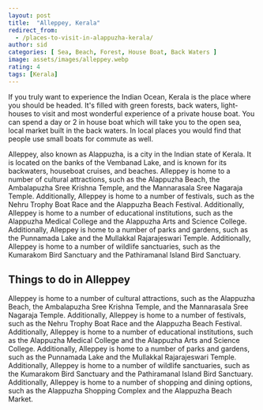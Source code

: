 ```yaml
---
layout: post
title:  "Alleppey, Kerala"
redirect_from:
  - /places-to-visit-in-alappuzha-kerala/
author: sid
categories: [ Sea, Beach, Forest, House Boat, Back Waters ]
image: assets/images/alleppey.webp
rating: 4
tags: [Kerala]
---
```

If you truly want to experience the Indian Ocean, Kerala is the place where you should be headed. It's filled with green forests, back waters, light-houses to visit and most wonderful experience of a private house boat. You can spend a day or 2 in house boat which will take you to the open sea, local market built in the back waters. In local places you would find that people use small boats for commute as well.

Alleppey, also known as Alappuzha, is a city in the Indian state of Kerala. It is located on the banks of the Vembanad Lake, and is known for its backwaters, houseboat cruises, and beaches. Alleppey is home to a number of cultural attractions, such as the Alappuzha Beach, the Ambalapuzha Sree Krishna Temple, and the Mannarasala Sree Nagaraja Temple. Additionally, Alleppey is home to a number of festivals, such as the Nehru Trophy Boat Race and the Alappuzha Beach Festival. Additionally, Alleppey is home to a number of educational institutions, such as the Alappuzha Medical College and the Alappuzha Arts and Science College. Additionally, Alleppey is home to a number of parks and gardens, such as the Punnamada Lake and the Mullakkal Rajarajeswari Temple. Additionally, Alleppey is home to a number of wildlife sanctuaries, such as the Kumarakom Bird Sanctuary and the Pathiramanal Island Bird Sanctuary.

<h2>Things to do in Alleppey</h2>

Alleppey is home to a number of cultural attractions, such as the Alappuzha Beach, the Ambalapuzha Sree Krishna Temple, and the Mannarasala Sree Nagaraja Temple. Additionally, Alleppey is home to a number of festivals, such as the Nehru Trophy Boat Race and the Alappuzha Beach Festival. Additionally, Alleppey is home to a number of educational institutions, such as the Alappuzha Medical College and the Alappuzha Arts and Science College. Additionally, Alleppey is home to a number of parks and gardens, such as the Punnamada Lake and the Mullakkal Rajarajeswari Temple. Additionally, Alleppey is home to a number of wildlife sanctuaries, such as the Kumarakom Bird Sanctuary and the Pathiramanal Island Bird Sanctuary. Additionally, Alleppey is home to a number of shopping and dining options, such as the Alappuzha Shopping Complex and the Alappuzha Beach Market.


<div class="pa-carousel-widget" style="width:100%; height:480px; display:none;"
  data-link="https://traveltriangle.com/blog/things-to-do-in-alleppey/"
  data-title="Alleppey, Kerala"
  data-description="Beaches and houseboats of alleppey"
  data-delay="3">
  <object data="https://lh3.googleusercontent.com/bNlUtmvfl9Mqwoek0aB32bWXwUir0AFu2SEJHjoFCqlAZ2DVg-4K5sh7yc3DhqBhW4BJTT7xPlvjlbvDP-i252k4wf4NEFBGy4i-7axhdz6KVbcEvdZeiLMB_Rezmzvd3B3Fv4KMHBk=w960-rw-h720"></object>
  <object data="https://lh3.googleusercontent.com/pzahyp1QiQ83SxULUdPoq-r80t1NuFbHM7XjLq9WjhUq3cwRFw0fkOyWEhWV5SOcURryZgOrj2cHgGiiXKG9zLac4YCUtt6Mq86cwIe0SSGMbH_OXPbypbA3gXC5QQAWB9UweTYxF_8=w960-rw-h720"></object>
  <object data="https://lh3.googleusercontent.com/CSazr1nYGq1U95sASNX3IlAKmgtr_i2Dnxw63dmKmGq65RDhaFS1-AdomCOWPp7xHe-fAGDFa1F5y5Rot58iUbcCvGV9OK8aiQvt3CiNUCTTOrWzQfAeG07cGIwI1JYPm6gs-YWO8Rw=w960-rw-h720"></object>
  <object data="https://lh3.googleusercontent.com/v7vXqLkmAqgtqoh-bPKoIbIJcBdKo8WA0Vt5P0DtQk1x3Qcl7UIagRd_DInIMZSt8RSz7Z0vkKESx0w1yaJGAJpn5Ab_IR1gXyZffvfILzjwbkBYc6wpricV6zRFzeS1xDtwBQ34cOo=w960-rw-h720"></object>
  <object data="https://lh3.googleusercontent.com/nIQven2JE9kU7JAKEfV7VmvpT8dGm7qSC0DkGLGA7I1K03Qn66yoy88T21Ju7gsTKTky8LjI7Onqa7iPBN-ghlqlG6KH--VsWbm2Vx5o5jxIlRg99_y-64DPvXjBTTVuSNsCD4EGx8o=w960-rw-h720"></object>
  <object data="https://lh3.googleusercontent.com/X-buJMkwN-nsQrGn1UReZYHN5axRBDPymObnuD4GYKOnASYq_Qhq9toxVDZhWfTn8RzihdXPjf4CmUwobFMWqy-V5vc1nlljnbXSp3G0awECM7Nws2DU-QyZweggpTMSaNSYieIfayM=w960-rw-h720"></object>
  <object data="https://lh3.googleusercontent.com/K1A7mVpBqpeGmY2pC96AKMQXulG9PYFsdWhbALAk_uLSRyrmaQI8XB8uUvxCnFBozuA-5wxmGP9GOuoFeIxWCEAMmlKjOopcvhCLyJlZLxrxc7D26xSp4BBJWg-hIFIkrlYUVemuqJ0=w960-rw-h720"></object>
  <object data="https://lh3.googleusercontent.com/0eg5CDQH9JEyDDTkS1vcsVsYXDzhNAyJ5i0hgjE2OGPCOT7FTgSZtrbYCdaNLpowbN32O5fXklWvela5cm-J4c3UIkCD_wS74VbkZiAB9Fg0dd9unFCT3cXLeZngOgpMXgZlPXvipwo=w960-rw-h720"></object>
  <object data="https://lh3.googleusercontent.com/kH2KjlzW3eMeRXbh8lMzi5iIFQ-ie3dZEv-89hNoTih4hQQAc2xJWUApsK0nPx1ZZcogmDKrc6Njn0jdNAsA-dqZd8A-x9OoNT71APAyLbtTjgPav7qrZbO9cfQjqKMegw0M85GaS5Y=w960-rw-h720"></object>
  <object data="https://lh3.googleusercontent.com/52Nzcfn4eNKb72rD7rAOIkGAkFk8SsAogy1WeKXjklMgTMkJeow4tThrxueUSy61LpzGhwVDt1w77IC_p6wEmHOKMuHKsWBMS3b4j5VdtZ7_xnT6sWf41nvyi_VwULrAmKAQDDkOKQc=w960-rw-h720"></object>
  <object data="https://lh3.googleusercontent.com/DUEIqWy0aS6MDKu2lM5AhX_Idx2KxUM4ByFYNbSKTTV6CelrYURNnA-rk4cRHs_v5JXrvTRUUCafrF2PfRegHLsLuagaPZ-N-uG1fPJexJLIo8RoXZWlKYBZehmQRfPRPGbKfL12anM=w960-rw-h720"></object>
  <object data="https://lh3.googleusercontent.com/whoREYylckO5iIkCYLiXrfw5AEWxbRK8ZSFw9vS7w3OeABdlYZ5jN7jE2RfFLkkXpIzPbyxO0dHpQ_vY-oG6Jr59taPyqrqSFu4UwuTVwC-LPdxR440kot7QgagQGHhcITEybqYjCx8=w960-rw-h720"></object>
  <object data="https://lh3.googleusercontent.com/RJTlHjoE0D4VGNqKJ6o-osfeY7TtFoj6eqOddG4WilT26a4EnvSRpO8XMOrDWznOYHbMYRFn-ZN0IJZmwbqhSZiIOW387y0u-Ve16G_BjTkxaIJXFva4Zmpwrri9BnrnIz6XeDlARsg=w960-rw-h720"></object>
  <object data="https://lh3.googleusercontent.com/QfaESrTaYdhjJC4vJaH1-Jmn8c3kO_31O0bvRKTjF8zOLqJRhDe9IXyEyEaDkxPhItzXGJRTe6n6tIiPEpyQlq6jRENPxtBgjAAqPtRbydM6BiuohyzRAC1zIXN7doUAfQoEePKHoDg=w960-rw-h720"></object>
  <object data="https://lh3.googleusercontent.com/A-hTIP3CbgmiOKMjwrb8LOQP3j5D1XT7j9yxwSzHYTZYpmHwbNkxH93Xsrk-ous44y0Ot3U_BfEwGJB5NfzH85mGpgM9PugmHBueSU8aqLa7RrAfX9cmnVIiLMUfxVQqQNdLpGBL86c=w960-rw-h720"></object>
</div>
